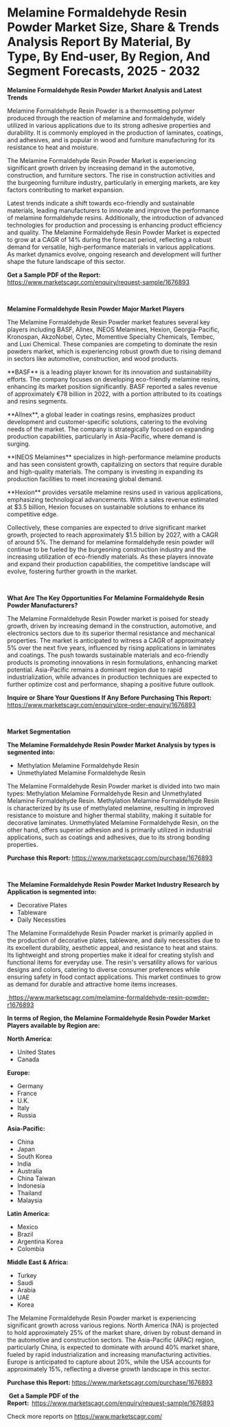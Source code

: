 <p><h1>Melamine Formaldehyde Resin Powder Market Size, Share & Trends Analysis Report By Material, By Type, By End-user, By Region, And Segment Forecasts, 2025 - 2032</h1></p><p><strong>Melamine Formaldehyde Resin Powder Market Analysis and Latest Trends</strong></p>
<p><p>Melamine Formaldehyde Resin Powder is a thermosetting polymer produced through the reaction of melamine and formaldehyde, widely utilized in various applications due to its strong adhesive properties and durability. It is commonly employed in the production of laminates, coatings, and adhesives, and is popular in wood and furniture manufacturing for its resistance to heat and moisture.</p><p>The Melamine Formaldehyde Resin Powder Market is experiencing significant growth driven by increasing demand in the automotive, construction, and furniture sectors. The rise in construction activities and the burgeoning furniture industry, particularly in emerging markets, are key factors contributing to market expansion. </p><p>Latest trends indicate a shift towards eco-friendly and sustainable materials, leading manufacturers to innovate and improve the performance of melamine formaldehyde resins. Additionally, the introduction of advanced technologies for production and processing is enhancing product efficiency and quality. The Melamine Formaldehyde Resin Powder Market is expected to grow at a CAGR of 14% during the forecast period, reflecting a robust demand for versatile, high-performance materials in various applications. As market dynamics evolve, ongoing research and development will further shape the future landscape of this sector.</p></p>
<p><strong>Get a Sample PDF of the Report:&nbsp;</strong> <a href="https://www.marketscagr.com/enquiry/request-sample/1676893?utm_campaign=2116&utm_medium=2&utm_source=Github&utm_content=ia&utm_term=02042025&utm_id=melamine-formaldehyde-resin-powder">https://www.marketscagr.com/enquiry/request-sample/1676893</a></p>
<p>&nbsp;</p>
<p><strong>Melamine Formaldehyde Resin Powder Major Market Players</strong></p>
<p><p>The Melamine Formaldehyde Resin Powder market features several key players including BASF, Allnex, INEOS Melamines, Hexion, Georgia-Pacific, Kronospan, AkzoNobel, Cytec, Momentive Specialty Chemicals, Tembec, and Luxi Chemical. These companies are competing to dominate the resin powders market, which is experiencing robust growth due to rising demand in sectors like automotive, construction, and wood products.</p><p>**BASF** is a leading player known for its innovation and sustainability efforts. The company focuses on developing eco-friendly melamine resins, enhancing its market position significantly. BASF reported a sales revenue of approximately €78 billion in 2022, with a portion attributed to its coatings and resins segments.</p><p>**Allnex**, a global leader in coatings resins, emphasizes product development and customer-specific solutions, catering to the evolving needs of the market. The company is strategically focused on expanding production capabilities, particularly in Asia-Pacific, where demand is surging.</p><p>**INEOS Melamines** specializes in high-performance melamine products and has seen consistent growth, capitalizing on sectors that require durable and high-quality materials. The company is investing in expanding its production facilities to meet increasing global demand.</p><p>**Hexion** provides versatile melamine resins used in various applications, emphasizing technological advancements. With a sales revenue estimated at $3.5 billion, Hexion focuses on sustainable solutions to enhance its competitive edge.</p><p>Collectively, these companies are expected to drive significant market growth, projected to reach approximately $1.5 billion by 2027, with a CAGR of around 5%. The demand for melamine formaldehyde resin powder will continue to be fueled by the burgeoning construction industry and the increasing utilization of eco-friendly materials. As these players innovate and expand their production capabilities, the competitive landscape will evolve, fostering further growth in the market.</p></p>
<p>&nbsp;</p>
<p><strong>What Are The Key Opportunities For Melamine Formaldehyde Resin Powder Manufacturers?</strong></p>
<p><p>The Melamine Formaldehyde Resin Powder market is poised for steady growth, driven by increasing demand in the construction, automotive, and electronics sectors due to its superior thermal resistance and mechanical properties. The market is anticipated to witness a CAGR of approximately 5% over the next five years, influenced by rising applications in laminates and coatings. The push towards sustainable materials and eco-friendly products is promoting innovations in resin formulations, enhancing market potential. Asia-Pacific remains a dominant region due to rapid industrialization, while advances in production techniques are expected to further optimize cost and performance, shaping a positive future outlook.</p></p>
<p><strong>Inquire or Share Your Questions If Any Before Purchasing This Report:</strong> <a href="https://www.marketscagr.com/enquiry/pre-order-enquiry/1676893?utm_campaign=2116&utm_medium=2&utm_source=Github&utm_content=ia&utm_term=02042025&utm_id=melamine-formaldehyde-resin-powder">https://www.marketscagr.com/enquiry/pre-order-enquiry/1676893</a></p>
<p>&nbsp;</p>
<p><strong>Market Segmentation</strong></p>
<p><strong>The Melamine Formaldehyde Resin Powder Market Analysis by types is segmented into:</strong></p>
<p><ul><li>Methylation Melamine Formaldehyde Resin</li><li>Unmethylated Melamine Formaldehyde Resin</li></ul></p>
<p><p>The Melamine Formaldehyde Resin Powder market is divided into two main types: Methylation Melamine Formaldehyde Resin and Unmethylated Melamine Formaldehyde Resin. Methylation Melamine Formaldehyde Resin is characterized by its use of methylated melamine, resulting in improved resistance to moisture and higher thermal stability, making it suitable for decorative laminates. Unmethylated Melamine Formaldehyde Resin, on the other hand, offers superior adhesion and is primarily utilized in industrial applications, such as coatings and adhesives, due to its strong bonding properties.</p></p>
<p><strong>Purchase this Report:&nbsp;</strong><a href="https://www.marketscagr.com/purchase/1676893?utm_campaign=2116&utm_medium=2&utm_source=Github&utm_content=ia&utm_term=02042025&utm_id=melamine-formaldehyde-resin-powder">https://www.marketscagr.com/purchase/1676893</a></p>
<p>&nbsp;</p>
<p><strong>The Melamine Formaldehyde Resin Powder Market Industry Research by Application is segmented into:</strong></p>
<p><ul><li>Decorative Plates</li><li>Tableware</li><li>Daily Necessities</li></ul></p>
<p><p>The Melamine Formaldehyde Resin Powder market is primarily applied in the production of decorative plates, tableware, and daily necessities due to its excellent durability, aesthetic appeal, and resistance to heat and stains. Its lightweight and strong properties make it ideal for creating stylish and functional items for everyday use. The resin's versatility allows for various designs and colors, catering to diverse consumer preferences while ensuring safety in food contact applications. This market continues to grow as demand for durable and attractive home items increases.</p></p>
<p><a href="https://www.marketscagr.com/melamine-formaldehyde-resin-powder-r1676893?utm_campaign=2116&utm_medium=2&utm_source=Github&utm_content=ia&utm_term=02042025&utm_id=melamine-formaldehyde-resin-powder">&nbsp;https://www.marketscagr.com/melamine-formaldehyde-resin-powder-r1676893</a></p>
<p><strong>In terms of Region, the Melamine Formaldehyde Resin Powder Market Players available by Region are:</strong></p>
<p>
    <p> <strong> North America: </strong>
        <ul>
            <li>United States</li>
            <li>Canada</li>
        </ul>
        </p> 
    <p> <strong> Europe: </strong>
        <ul>
            <li>Germany</li>
            <li>France</li>
            <li>U.K.</li>
            <li>Italy</li>
            <li>Russia</li>
        </ul>
        </p> 
    <p> <strong> Asia-Pacific: </strong>
        <ul>
            <li>China</li>
            <li>Japan</li>
            <li>South Korea</li>
            <li>India</li>
            <li>Australia</li>
            <li>China Taiwan</li>
            <li>Indonesia</li>
            <li>Thailand</li>
            <li>Malaysia</li>
        </ul>
        </p> 
    <p> <strong> Latin America: </strong>
        <ul>
            <li>Mexico</li>
            <li>Brazil</li>
            <li>Argentina Korea</li>
            <li>Colombia</li>
        </ul>
        </p> 
    <p> <strong> Middle East & Africa: </strong>
        <ul>
            <li>Turkey</li>
            <li>Saudi</li>
            <li>Arabia</li>
            <li>UAE</li>
            <li>Korea</li>
        </ul>
    </p>
    </p>
<p><p>The Melamine Formaldehyde Resin Powder market is experiencing significant growth across various regions. North America (NA) is projected to hold approximately 25% of the market share, driven by robust demand in the automotive and construction sectors. The Asia-Pacific (APAC) region, particularly China, is expected to dominate with around 40% market share, fueled by rapid industrialization and increasing manufacturing activities. Europe is anticipated to capture about 20%, while the USA accounts for approximately 15%, reflecting a diverse growth landscape in this sector.</p></p>
<p><strong>Purchase this Report: </strong><a href="https://www.marketscagr.com/purchase/1676893?utm_campaign=2116&utm_medium=2&utm_source=Github&utm_content=ia&utm_term=02042025&utm_id=melamine-formaldehyde-resin-powder">https://www.marketscagr.com/purchase/1676893</a></p>
<p>&nbsp;<strong>Get a Sample PDF of the Report:&nbsp;&nbsp;</strong><a href="https://www.marketscagr.com/enquiry/request-sample/1676893?utm_campaign=2116&utm_medium=2&utm_source=Github&utm_content=ia&utm_term=02042025&utm_id=melamine-formaldehyde-resin-powder">https://www.marketscagr.com/enquiry/request-sample/1676893</a></p>
<p><strong></strong></p>
<p>Check more reports on <a href="https://www.marketscagr.com/?utm_campaign=2116&utm_medium=2&utm_source=Github&utm_content=ia&utm_term=02042025&utm_id=melamine-formaldehyde-resin-powder">https://www.marketscagr.com/</a></p>